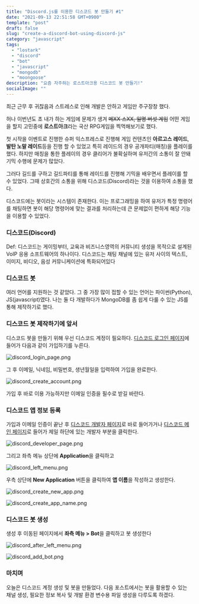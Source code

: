 ```yaml
---
title: "Discord.js를 이용한 디스코드 봇 만들기 #1"
date: "2021-09-13 22:51:58 GMT+0900"
template: "post"
draft: false
slug: "create-a-discord-bot-using-discord-js"
category: "javascript"
tags:
  - "lostark"
  - "discord"
  - "bot"
  - "javascript"
  - "mongodb"
  - "moongoose"
description: "요즘 자주하는 로스트아크용 디스코드 봇 만들기!"
socialImage: ""
---
```


최근 근무 후 귀찮음과 스트레스로 인해 개발은 안하고 게임만 주구장창 했다.

허나 이번년도 초 내가 하는 게임에 문제가 생겨 ~~메XX 스XX, 일명 버섯 게임~~ 어떤 게임을 할지 고민중에 **로스트아크**라는 국산 RPG게임을 찍먹해보기로 했다.

첫 시작을 이벤트로 진행한 슈퍼 익스프레스로 진행해 게임 컨텐츠인 **아르고스 레이드**, **발탄 노말 레이드**등을 진행 할 수 있었고 특히 레이드의 경우 공개파티(매칭)을 플레이를 했다. 하지만 매칭을 통한 플레이의 경우 클리어가 불확실하며 유저간의 소통이 잘 안돼 기믹 수행에 문제가 많았다.

그러다 길드를 구하고 길드파티를 통해 레이드를 진행해 기믹을 배우면서 플레이를 할 수 있었다. 그때 상호간의 소통을 위해 디스코드(Discord)라는 것을 이용하여 소통을 했다.

디스코드에는 봇이라는 시스템이 존재한다. 이는 프로그래밍을 하여 유저가 특정 명령어를 채팅하면 봇이 해당 명령어에 맞는 결과를 처리하는데 큰 문제없이 편하게 해당 기능을 이용할 수 있었다.

### 디스코드(Discord)

Def: 디스코드는 게이밍부터, 교육과 비즈니스영역의 커뮤니티 생성을 목적으로 설계된 VoIP 응용 소프트웨어의 하나이다. 디스코드는 채팅 채널에 있는 유저 사이의 텍스트, 이미지, 비디오, 음성 커뮤니케이션에 특화되어있다

### 디스코드 봇

여러 언어를 지원하는 것 같았다. 그 중 가장 많이 접할 수 있는 언어는 파이썬(Python), JS(javascript)였다. 나는 둘 다 개발하다가 MongoDB를 좀 쉽게 다룰 수 있는 JS를 통해 제작하기로 했다.

### 디스코드 봇 제작하기에 앞서

디스코드 봇을 만들기 위해 우선 디스코드 계정이 필요하다. [디스코드 로그인 페이지](https://discord.com/login)에 들어가 다음과 같이 가입하기를 누른다.

<div class="picture">

![discord_login_page.png](/media/discord_login_page.png)

</div>

그 후 이메일, 닉네임, 비밀번호, 생년월일을 입력하여 가입을 완료한다.

<div class="picture">

![discord_create_account.png](/media/discord_create_account.png)

</div>

가입 후 바로 이용 가능하지만 이메일 인증을 필수로 받길 바란다.

### 디스코드 앱 정보 등록

가입과 이메일 인증이 끝난 후 [디스코드 개발자 페이지](https://discord.com/developers)로 바로 들어가거나 [디스코드 메인 페이지](https://discord.com)로 들어가 제일 하단에 있는 개발자 부분을 클릭한다.

<div class="picture">

![discord_developer_page.png](/media/discord_developer_page.png)

</div>

그리고 좌측 메뉴 상단에 **Application**을 클릭하고

<div class="picture">

![discord_left_menu.png](/media/discord_left_menu.png)

</div>

우측 상단에 **New Application** 버튼을 클릭하여 **앱 이름**을 작성하고 생성한다.

<div class='picture'>

![discord_create_new_app.png](/media/discord_create_new_app.png)

![discord_create_app_name.png](/media/discord_create_app_name.png)

</div>

### 디스코드 봇 생성

생성 후 이동된 페이지에서 **좌측 메뉴 > Bot**을 클릭하고 봇 생성한다

<div class="picture">

![discord_after_left_menu.png](/media/discord_after_left_menu.png)

</div>

<div class='picture'>

![discord_add_bot.png](/media/discord_add_bot.png)

</div>

### 마치며

오늘은 디스코드 계정 생성 및 봇을 만들었다. 다음 포스트에서는 봇을 활용할 수 있는 채널 생성, 필요한 정보 복사 및 개발 환경 변수용 파일 생성을 다루도록 하겠다.
